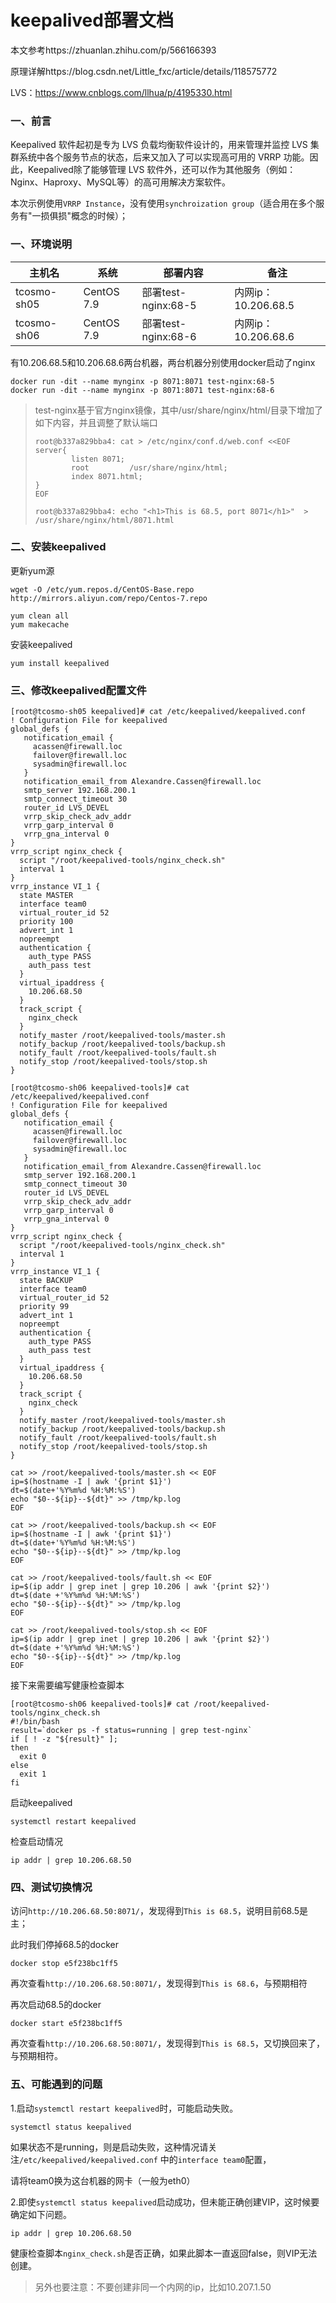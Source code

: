 # keepalived部署文档

本文参考https://zhuanlan.zhihu.com/p/566166393

原理详解https://blog.csdn.net/Little_fxc/article/details/118575772

LVS：https://www.cnblogs.com/llhua/p/4195330.html

### 一、前言

Keepalived 软件起初是专为 LVS 负载均衡软件设计的，用来管理并监控 LVS 集群系统中各个服务节点的状态，后来又加入了可以实现高可用的 VRRP 功能。因此，Keepalived除了能够管理 LVS 软件外，还可以作为其他服务（例如：Nginx、Haproxy、MySQL等）的高可用解决方案软件。

本次示例使用`VRRP Instance`，没有使用`synchroization group`（适合用在多个服务有"一损俱损"概念的时候）；



### 一、环境说明

| 主机名      | 系统       | 部署内容            | 备注                |
| ----------- | ---------- | ------------------- | ------------------- |
| tcosmo-sh05 | CentOS 7.9 | 部署test-nginx:68-5 | 内网ip：10.206.68.5 |
| tcosmo-sh06 | CentOS 7.9 | 部署test-nginx:68-6 | 内网ip：10.206.68.6 |

有10.206.68.5和10.206.68.6两台机器，两台机器分别使用docker启动了nginx

```
docker run -dit --name mynginx -p 8071:8071 test-nginx:68-5
docker run -dit --name mynginx -p 8071:8071 test-nginx:68-6
```

> test-nginx基于官方nginx镜像，其中/usr/share/nginx/html/目录下增加了如下内容，并且调整了默认端口
>
> ```
> root@b337a829bba4: cat > /etc/nginx/conf.d/web.conf <<EOF
> server{
>         listen 8071;
>         root         /usr/share/nginx/html;
>         index 8071.html;
> }
> EOF
> ```
>
> ```
> root@b337a829bba4: echo "<h1>This is 68.5, port 8071</h1>"  > /usr/share/nginx/html/8071.html
> ```

### 二、安装keepalived

更新yum源

```
wget -O /etc/yum.repos.d/CentOS-Base.repo http://mirrors.aliyun.com/repo/Centos-7.repo
```

```
yum clean all
yum makecache
```

安装keepalived

```
yum install keepalived
```

### 三、修改keepalived配置文件

```
[root@tcosmo-sh05 keepalived]# cat /etc/keepalived/keepalived.conf 
! Configuration File for keepalived
global_defs {
   notification_email {
     acassen@firewall.loc
     failover@firewall.loc
     sysadmin@firewall.loc
   }
   notification_email_from Alexandre.Cassen@firewall.loc
   smtp_server 192.168.200.1
   smtp_connect_timeout 30
   router_id LVS_DEVEL
   vrrp_skip_check_adv_addr
   vrrp_garp_interval 0
   vrrp_gna_interval 0
}
vrrp_script nginx_check {
  script "/root/keepalived-tools/nginx_check.sh"
  interval 1
}
vrrp_instance VI_1 {
  state MASTER
  interface team0
  virtual_router_id 52
  priority 100
  advert_int 1
  nopreempt
  authentication {
    auth_type PASS
    auth_pass test
  }
  virtual_ipaddress {
    10.206.68.50
  }
  track_script {
    nginx_check
  }
  notify_master /root/keepalived-tools/master.sh
  notify_backup /root/keepalived-tools/backup.sh
  notify_fault /root/keepalived-tools/fault.sh
  notify_stop /root/keepalived-tools/stop.sh
}
```

```
[root@tcosmo-sh06 keepalived-tools]# cat /etc/keepalived/keepalived.conf 
! Configuration File for keepalived
global_defs {
   notification_email {
     acassen@firewall.loc
     failover@firewall.loc
     sysadmin@firewall.loc
   }
   notification_email_from Alexandre.Cassen@firewall.loc
   smtp_server 192.168.200.1
   smtp_connect_timeout 30
   router_id LVS_DEVEL
   vrrp_skip_check_adv_addr
   vrrp_garp_interval 0
   vrrp_gna_interval 0
}
vrrp_script nginx_check {
  script "/root/keepalived-tools/nginx_check.sh"
  interval 1
}
vrrp_instance VI_1 {
  state BACKUP
  interface team0
  virtual_router_id 52
  priority 99
  advert_int 1
  nopreempt
  authentication {
    auth_type PASS
    auth_pass test
  }
  virtual_ipaddress {
    10.206.68.50
  }
  track_script {
    nginx_check
  }
  notify_master /root/keepalived-tools/master.sh
  notify_backup /root/keepalived-tools/backup.sh
  notify_fault /root/keepalived-tools/fault.sh
  notify_stop /root/keepalived-tools/stop.sh
}
```

```
cat >> /root/keepalived-tools/master.sh << EOF
ip=$(hostname -I | awk '{print $1}')
dt=$(date+'%Y%m%d %H:%M:%S')
echo "$0--${ip}--${dt}" >> /tmp/kp.log
EOF

cat >> /root/keepalived-tools/backup.sh << EOF
ip=$(hostname -I | awk '{print $1}')
dt=$(date+'%Y%m%d %H:%M:%S')
echo "$0--${ip}--${dt}" >> /tmp/kp.log
EOF

cat >> /root/keepalived-tools/fault.sh << EOF
ip=$(ip addr | grep inet | grep 10.206 | awk '{print $2}')
dt=$(date +'%Y%m%d %H:%M:%S')
echo "$0--${ip}--${dt}" >> /tmp/kp.log
EOF

cat >> /root/keepalived-tools/stop.sh << EOF
ip=$(ip addr | grep inet | grep 10.206 | awk '{print $2}')
dt=$(date +'%Y%m%d %H:%M:%S')
echo "$0--${ip}--${dt}" >> /tmp/kp.log
EOF
```

接下来需要编写健康检查脚本

```shell
[root@tcosmo-sh06 keepalived-tools]# cat /root/keepalived-tools/nginx_check.sh
#!/bin/bash
result=`docker ps -f status=running | grep test-nginx`
if [ ! -z "${result}" ];
then
  exit 0
else
  exit 1
fi
```

启动keepalived

```
systemctl restart keepalived
```

检查启动情况

```
ip addr | grep 10.206.68.50
```

### 四、测试切换情况

访问`http://10.206.68.50:8071/`，发现得到`This is 68.5`，说明目前68.5是主；

此时我们停掉68.5的docker

```
docker stop e5f238bc1ff5
```

再次查看`http://10.206.68.50:8071/`，发现得到`This is 68.6`，与预期相符

再次启动68.5的docker

```
docker start e5f238bc1ff5
```

再次查看`http://10.206.68.50:8071/`，发现得到`This is 68.5`，又切换回来了，与预期相符。

### 五、可能遇到的问题

1.启动`systemctl restart keepalived`时，可能启动失败。

```
systemctl status keepalived
```

如果状态不是running，则是启动失败，这种情况请关注`/etc/keepalived/keepalived.conf` 中的`interface team0`配置，

请将team0换为这台机器的网卡（一般为eth0）

2.即使`systemctl status keepalived`启动成功，但未能正确创建VIP，这时候要确定如下问题。

```
ip addr | grep 10.206.68.50
```

健康检查脚本`nginx_check.sh`是否正确，如果此脚本一直返回false，则VIP无法创建。

> 另外也要注意：不要创建非同一个内网的ip，比如10.207.1.50

